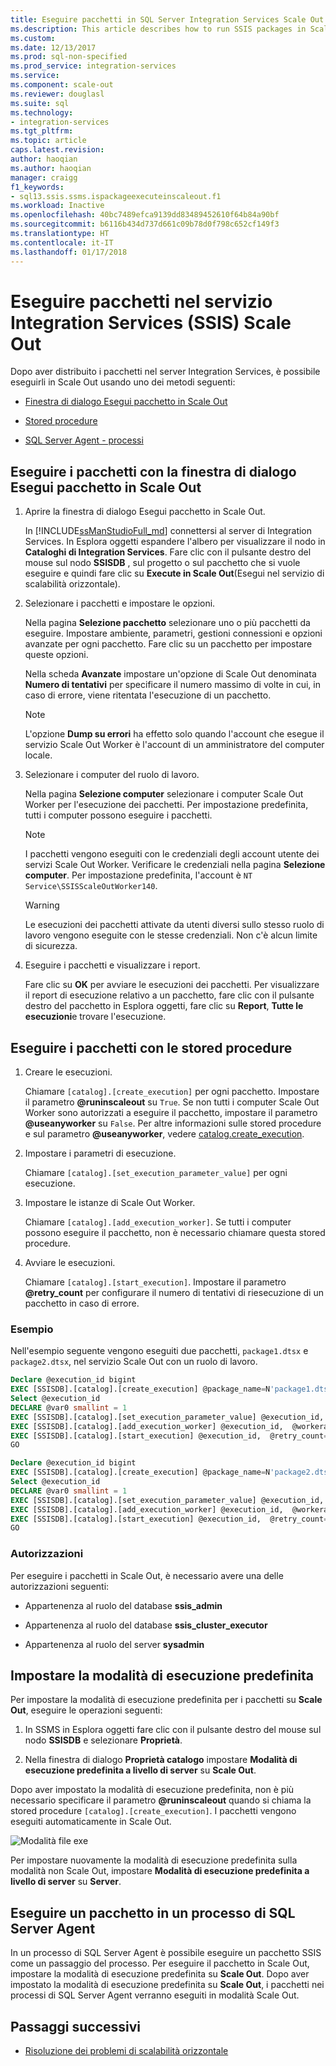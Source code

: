 ```yaml
---
title: Eseguire pacchetti in SQL Server Integration Services Scale Out (SSIS) | Microsoft Docs
ms.description: This article describes how to run SSIS packages in Scale Out
ms.custom: 
ms.date: 12/13/2017
ms.prod: sql-non-specified
ms.prod_service: integration-services
ms.service: 
ms.component: scale-out
ms.reviewer: douglasl
ms.suite: sql
ms.technology:
- integration-services
ms.tgt_pltfrm: 
ms.topic: article
caps.latest.revision: 
author: haoqian
ms.author: haoqian
manager: craigg
f1_keywords:
- sql13.ssis.ssms.ispackageexecuteinscaleout.f1
ms.workload: Inactive
ms.openlocfilehash: 40bc7489efca9139dd83489452610f64b84a90bf
ms.sourcegitcommit: b6116b434d737d661c09b78d0f798c652cf149f3
ms.translationtype: HT
ms.contentlocale: it-IT
ms.lasthandoff: 01/17/2018
---
```

# <a name="run-packages-in-integration-services-ssis-scale-out"></a>Eseguire pacchetti nel servizio Integration Services (SSIS) Scale Out
Dopo aver distribuito i pacchetti nel server Integration Services, è possibile eseguirli in Scale Out usando uno dei metodi seguenti:

-   [Finestra di dialogo Esegui pacchetto in Scale Out](#scale_out_dialog)

-   [Stored procedure](#stored_proc)

-   [SQL Server Agent - processi](#sql_agent)

## <a name="scale_out_dialog"></a>Eseguire i pacchetti con la finestra di dialogo Esegui pacchetto in Scale Out

1. Aprire la finestra di dialogo Esegui pacchetto in Scale Out.

    In [!INCLUDE[ssManStudioFull_md](../../includes/ssmanstudiofull-md.md)] connettersi al server di Integration Services. In Esplora oggetti espandere l'albero per visualizzare il nodo in **Cataloghi di Integration Services**. Fare clic con il pulsante destro del mouse sul nodo **SSISDB** , sul progetto o sul pacchetto che si vuole eseguire e quindi fare clic su **Execute in Scale Out**(Esegui nel servizio di scalabilità orizzontale).

2. Selezionare i pacchetti e impostare le opzioni.

    Nella pagina **Selezione pacchetto** selezionare uno o più pacchetti da eseguire. Impostare ambiente, parametri, gestioni connessioni e opzioni avanzate per ogni pacchetto. Fare clic su un pacchetto per impostare queste opzioni.
    
    Nella scheda **Avanzate** impostare un'opzione di Scale Out denominata **Numero di tentativi** per specificare il numero massimo di volte in cui, in caso di errore, viene ritentata l'esecuzione di un pacchetto.

    > [!NOTE]
    > L'opzione **Dump su errori** ha effetto solo quando l'account che esegue il servizio Scale Out Worker è l'account di un amministratore del computer locale.

3. Selezionare i computer del ruolo di lavoro.

    Nella pagina **Selezione computer** selezionare i computer Scale Out Worker per l'esecuzione dei pacchetti. Per impostazione predefinita, tutti i computer possono eseguire i pacchetti. 

   > [!NOTE] 
   > I pacchetti vengono eseguiti con le credenziali degli account utente dei servizi Scale Out Worker. Verificare le credenziali nella pagina **Selezione computer**. Per impostazione predefinita, l'account è `NT Service\SSISScaleOutWorker140`.

   > [!WARNING]
   > Le esecuzioni dei pacchetti attivate da utenti diversi sullo stesso ruolo di lavoro vengono eseguite con le stesse credenziali. Non c'è alcun limite di sicurezza. 

4. Eseguire i pacchetti e visualizzare i report.

    Fare clic su **OK** per avviare le esecuzioni dei pacchetti. Per visualizzare il report di esecuzione relativo a un pacchetto, fare clic con il pulsante destro del pacchetto in Esplora oggetti, fare clic su **Report**, **Tutte le esecuzioni**e trovare l'esecuzione.
    
## <a name="stored_proc"></a> Eseguire i pacchetti con le stored procedure

1.  Creare le esecuzioni.

    Chiamare `[catalog].[create_execution]` per ogni pacchetto. Impostare il parametro **@runinscaleout** su `True`. Se non tutti i computer Scale Out Worker sono autorizzati a eseguire il pacchetto, impostare il parametro **@useanyworker** su `False`. Per altre informazioni sulle stored procedure e sul parametro **@useanyworker**, vedere [ catalog.create_execution](../system-stored-procedures/catalog-create-execution-ssisdb-database.md). 

2. Impostare i parametri di esecuzione.

    Chiamare `[catalog].[set_execution_parameter_value]` per ogni esecuzione.

3. Impostare le istanze di Scale Out Worker.

    Chiamare `[catalog].[add_execution_worker]`. Se tutti i computer possono eseguire il pacchetto, non è necessario chiamare questa stored procedure. 

4. Avviare le esecuzioni.

    Chiamare `[catalog].[start_execution]`. Impostare il parametro **@retry_count** per configurare il numero di tentativi di riesecuzione di un pacchetto in caso di errore.
    
### <a name="example"></a>Esempio
Nell'esempio seguente vengono eseguiti due pacchetti, `package1.dtsx` e `package2.dtsx`, nel servizio Scale Out con un ruolo di lavoro.  

```sql
Declare @execution_id bigint
EXEC [SSISDB].[catalog].[create_execution] @package_name=N'package1.dtsx', @execution_id=@execution_id OUTPUT, @folder_name=N'folder1', @project_name=N'project1', @use32bitruntime=False, @reference_id=Null, @useanyworker=False, @runinscaleout=True
Select @execution_id
DECLARE @var0 smallint = 1
EXEC [SSISDB].[catalog].[set_execution_parameter_value] @execution_id,  @object_type=50, @parameter_name=N'LOGGING_LEVEL', @parameter_value=@var0
EXEC [SSISDB].[catalog].[add_execution_worker] @execution_id,  @workeragent_id=N'64c020e2-f819-4c2d-a22f-efb31a91e70a'
EXEC [SSISDB].[catalog].[start_execution] @execution_id,  @retry_count=0
GO

Declare @execution_id bigint
EXEC [SSISDB].[catalog].[create_execution] @package_name=N'package2.dtsx', @execution_id=@execution_id OUTPUT, @folder_name=N'folder2', @project_name=N'project2', @use32bitruntime=False, @reference_id=Null, @useanyworker=False, @runinscaleout=True
Select @execution_id
DECLARE @var0 smallint = 1
EXEC [SSISDB].[catalog].[set_execution_parameter_value] @execution_id,  @object_type=50, @parameter_name=N'LOGGING_LEVEL', @parameter_value=@var0
EXEC [SSISDB].[catalog].[add_execution_worker] @execution_id,  @workeragent_id=N'64c020e2-f819-4c2d-a22f-efb31a91e70a'
EXEC [SSISDB].[catalog].[start_execution] @execution_id,  @retry_count=0
GO
```

### <a name="permissions"></a>Autorizzazioni
Per eseguire i pacchetti in Scale Out, è necessario avere una delle autorizzazioni seguenti:

-   Appartenenza al ruolo del database **ssis_admin**  

-   Appartenenza al ruolo del database **ssis_cluster_executor**  
  
-   Appartenenza al ruolo del server **sysadmin**  

## <a name="set-default-execution-mode"></a>Impostare la modalità di esecuzione predefinita
Per impostare la modalità di esecuzione predefinita per i pacchetti su **Scale Out**, eseguire le operazioni seguenti:

1.  In SSMS in Esplora oggetti fare clic con il pulsante destro del mouse sul nodo **SSISDB** e selezionare **Proprietà**.

2.  Nella finestra di dialogo **Proprietà catalogo** impostare **Modalità di esecuzione predefinita a livello di server** su **Scale Out**.

Dopo aver impostato la modalità di esecuzione predefinita, non è più necessario specificare il parametro **@runinscaleout** quando si chiama la stored procedure `[catalog].[create_execution]`. I pacchetti vengono eseguiti automaticamente in Scale Out. 

![Modalità file exe](media\exe-mode.PNG)

Per impostare nuovamente la modalità di esecuzione predefinita sulla modalità non Scale Out, impostare **Modalità di esecuzione predefinita a livello di server** su **Server**.

## <a name="sql_agent"></a>Eseguire un pacchetto in un processo di SQL Server Agent
In un processo di SQL Server Agent è possibile eseguire un pacchetto SSIS come un passaggio del processo. Per eseguire il pacchetto in Scale Out, impostare la modalità di esecuzione predefinita su **Scale Out**. Dopo aver impostato la modalità di esecuzione predefinita su **Scale Out**, i pacchetti nei processi di SQL Server Agent verranno eseguiti in modalità Scale Out.

## <a name="next-steps"></a>Passaggi successivi
-   [Risoluzione dei problemi di scalabilità orizzontale](troubleshooting-scale-out.md)

